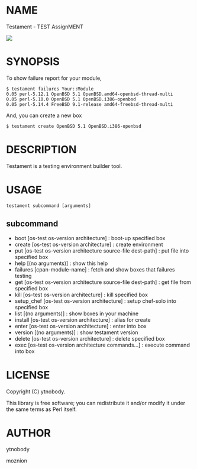 # NAME

Testament - TEST AssignMENT

<img src="https://travis-ci.org/ytnobody/Testament.png?branch=master">

# SYNOPSIS

To show failure report for your module,

    $ testament failures Your::Module
    0.05 perl-5.12.1 OpenBSD 5.1 OpenBSD.amd64-openbsd-thread-multi
    0.05 perl-5.10.0 OpenBSD 5.1 OpenBSD.i386-openbsd
    0.05 perl-5.14.4 FreeBSD 9.1-release amd64-freebsd-thread-multi

And, you can create a new box

    $ testament create OpenBSD 5.1 OpenBSD.i386-openbsd

# DESCRIPTION

Testament is a testing environment builder tool.

# USAGE

    testament subcommand [arguments]

## subcommand

- boot \[os-test os-version architecture\] : boot-up specified box
- create \[os-test os-version architecture\] : create environment
- put \[os-test os-version architecture source-file dest-path\] : put file into specified box
- help \[(no arguments)\] : show this help
- failures \[cpan-module-name\] : fetch and show boxes that failures testing
- get \[os-test os-version architecture source-file dest-path\] : get file from specified box
- kill \[os-test os-version architecture\] : kill specified box
- setup\_chef \[os-test os-version architecture\] : setup chef-solo into specified box
- list \[(no arguments)\] : show boxes in your machine
- install \[os-test os-version architecture\] : alias for create
- enter \[os-test os-version architecture\] : enter into box
- version \[(no arguments)\] : show testament version
- delete \[os-test os-version architecture\] : delete specified box
- exec \[os-test os-version architecture commands...\] : execute command into box

# LICENSE

Copyright (C) ytnobody.

This library is free software; you can redistribute it and/or modify
it under the same terms as Perl itself.

# AUTHOR

ytnobody <ytnobody aaaaatttttt gmail>

moznion

